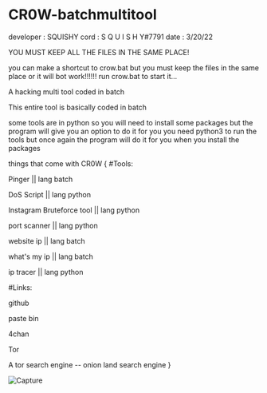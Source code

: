 # CR0W-batchmultitool
developer : SQUISHY
cord : S Q U I S H Y#7791
date : 3/20/22

YOU MUST KEEP ALL THE FILES IN THE SAME PLACE! 

you can make a shortcut to crow.bat but you must keep the files in the same place or it will bot work!!!!!! run crow.bat to start it...

A hacking multi tool coded in batch
 
This entire tool is basically coded in batch 

some tools are in python so you will need to install some packages but the program will give you an option to do it for you 
 you need python3 to run the tools but once again the program will do it for you when you install the packages
 
things that come with CR0W {
#Tools:

Pinger  || lang batch

DoS Script  || lang python

Instagram Bruteforce tool || lang python

port scanner || lang python

website ip  || lang batch

what's my ip  || lang batch

ip tracer || lang python


#Links:

github

paste bin

4chan 

Tor 

A tor search engine -- onion land search engine 
}

![Capture](https://user-images.githubusercontent.com/78667110/159187342-3a037ffa-ecae-4eae-accf-9ef813158e40.JPG)



